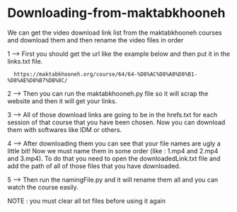 # Downloading-from-maktabkhooneh

We can get the video download link list from the maktabkhooneh courses and download them and then rename the video files in order

1 --> First you should get the url like the example below and then put it in the links.txt file.

      https://maktabkhooneh.org/course/64/64-%D8%AC%D8%A8%D8%B1-%D8%AE%D8%B7%DB%8C/

2 --> Then you can run the maktabkhooneh.py file so it will scrap the website and then it will get your links.

3 --> All of those download links are going to be in the hrefs.txt for each session of that course that you have been chosen. Now you can download them with softwares like IDM or others.

4 --> After downloading them you can see that your file names are ugly a little bit! Now we must name them in some order (like : 1.mp4 and 2.mp4 and 3.mp4). To do that you need to open the downloadedLink.txt file and add the path of all of those files that you have downloaded.

5 --> Then run the namingFile.py and it will rename them all and you can watch the course easily. 

NOTE : you must clear all txt files before using it again
